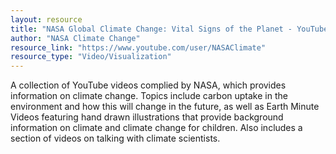 ```yaml
---
layout: resource
title: "NASA Global Climate Change: Vital Signs of the Planet - YouTube"
author: "NASA Climate Change"
resource_link: "https://www.youtube.com/user/NASAClimate"
resource_type: "Video/Visualization"
---
```


A collection of YouTube videos complied by NASA, which provides information on climate change. Topics include carbon uptake in the environment and how this will change in the future, as well as Earth Minute Videos featuring hand drawn illustrations that provide background information on climate and climate change for children. Also includes a section of videos on talking with climate scientists. 